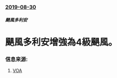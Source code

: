 ### [2019-08-30](/news/2019/08/30/index.md)

##### 颶風多利安
# 颶風多利安增強為4級颶風。 




### 信息来源:

1. [VOA](https://www.voanews.com/usa/hurricane-dorian-now-category-4-storm-approaches-bahamas-florida)
